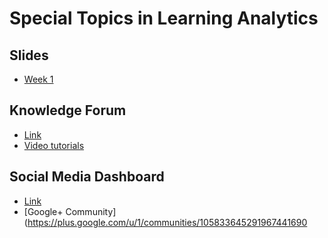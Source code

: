 Special Topics in Learning Analytics
======



## Slides

- [Week 1](https://meefen.github.io/LA-UMN/slides/week1.html)

## Knowledge Forum

- [Link](kf.utoronto.ca:8080/kforum)
- [Video tutorials](http://kf.utoronto.ca:8080/kforum/about)

## Social Media Dashboard

- [Link](http://www.netvibes.com/laumn)
- [Google+ Community](https://plus.google.com/u/1/communities/105833645291967441690
